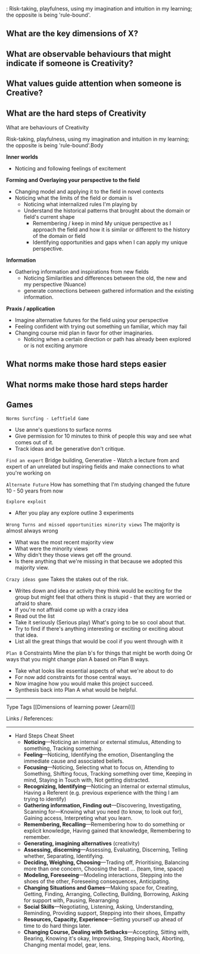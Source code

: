 : Risk-taking, playfulness, using my imagination and intuition in my learning; the opposite is being 'rule-bound'.

## What are the key dimensions of X?

## What are observable behaviours that might indicate if someone is Creativity?

## What values guide attention when someone is Creative?

## What are the hard steps of Creativity

What are behaviours of Creativity

Risk-taking, playfulness, using my imagination and intuition in my learning; the opposite is being 'rule-bound'.Body

**Inner worlds**

-   Noticing and following feelings of excitement

**Forming and Overlaying your perspective to the field**

-   Changing model and applying it to the field in novel contexts
-   Noticing what the limits of the field or domain is
    -   Noticing what internalized rules I'm playing by
    -   Understand the historical patterns that brought about the domain or field's current shape
        -   Remembering / keep in mind My unique perspective as I approach the field and how it is similar or different to the history of the domain or field
        -   Identifying opportunities and gaps when I can apply my unique perspective.

**Information**

-   Gathering information and inspirations from new fields
    -   Noticing Similarities and differences between the old, the new and my perspective (Nuance)
    -   generate connections between gathered information and the existing information.

**Praxis / application**

-   Imagine alternative futures for the field using your perspective
-   Feeling confident with trying out something un familiar, which may fail
-   Changing course mid plan in favor for other imaginaries.
    -   Noticing when a certain direction or path has already been explored or is not exciting anymore

## What norms make those hard steps easier 

## What norms make those hard steps harder

## Games 

`Norms Surcfing - Leftfield Game`
- Use anne's questions to surface norms 
- Give permission for 10 minutes to think of people this way and see what comes out of it.
- Track ideas and be generative don't critique.

`Find an expert` Bridge building,
Generative - Watch a lecture from and expert of an unrelated but inspiring fields and make connections to what you're working on

`Alternate Future`
How has something that I'm studying changed the future 10 - 50 years from now

`Explore exploit`
- After you play any explore outline 3 experiments 

`Wrong Turns and missed opportunities minority views`
The majority is almost always wrong
- What was the most recent majority view
- What were the minority views
- Why didn't they those views get off the ground.
- Is there anything that we're missing in that because we adopted this majority view. 


`Crazy ideas game`
Takes the stakes out of the risk. 
- Writes down and idea or activity  they think would be exciting for the group but might feel that others think is stupid - that they are worried or afraid to share.
- If you're not affraid come up with a crazy idea
- Read out the list 
- Take it seriously (Serious play) What's going to be so cool about that. 
- Try to find if there's anything interesting or exciting or exciting about that idea.
- List all the great things that would be cool if you went through with it

`Plan B`
Constraints
Mine the plan b's for things that might be worth doing
Or ways that you might change plan A based on Plan B ways.

- Take what looks like essential aspects of what we're about to do
- For now add constraints for those central ways. 
- Now imagine how you would make this project succeed. 
- Synthesis back into Plan A what would be helpful.

---
Type 
Tags [[Dimensions of learning power (Jearni)]]

Links / References:


---

- Hard Steps Cheat Sheet
	-   **Noticing**—Noticing an internal or external stimulus, Attending to something, Tracking something.
	-   **Feeling**—Noticing, Identifying the emotion, Disentangling the immediate cause and associated beliefs.
	-   **Focusing**—Noticing, Selecting what to focus on, Attending to Something, Shifting focus, Tracking something over time, Keeping in mind, Staying in Touch with, Not getting distracted.
	-   **Recognizing, Identifying**—Noticing an internal or external stimulus, Having a Referent (e.g. previous experience with the thing I am trying to identify)
	-   **Gathering information, Finding out**—Discovering, Investigating, Scanning for—Knowing what you need (to know, to look out for), Gaining access, Interpreting what you learn.
	-   **Remembering, Recalling**—Remembering how to do something or explicit knowledge, Having gained that knowledge, Remembering to remember.
	-   **Generating, imagining alternatives** (creativity)
	-   **Assessing, discerning**—Assessing, Evaluating, Discerning, Telling whether, Separating, Identifying.
	-   **Deciding, Weighing, Choosing**—Trading off, Prioritising, Balancing more than one concern, Choosing the best ... (team, time, space)
	-   **Modeling, Foreseeing**—Modeling interactions, Stepping into the shoes of the other, Foreseeing consequences, Anticipating.
	-   **Changing Situations and Games**—Making space for, Creating, Getting, Finding, Arranging, Collecting, Building, Borrowing, Asking for support with, Pausing, Rearranging
	-   **Social Skills**—Negotiating, Listening, Asking, Understanding, Reminding, Providing support, Stepping into their shoes, Empathy
	-   **Resources, Capacity, Experience**—Setting yourself up ahead of time to do hard things later.
	-   **Changing Course, Dealing with Setbacks**—Accepting, Sitting with, Bearing, Knowing it's okay, Improvising, Stepping back, Aborting, Changing mental model, gear, lens.